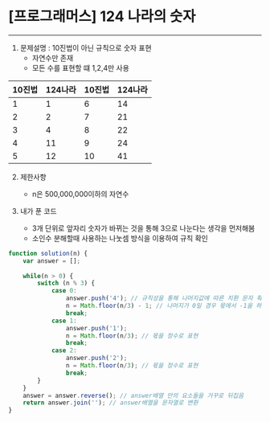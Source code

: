# [프로그래머스] 124 나라의 숫자
---

1. 문제설명 : 10진법이 아닌 규칙으로 숫자 표현
    - 자연수만 존재
    - 모든 수를 표현할 떄 1,2,4만 사용

10진법|124나라|10진법|124나라
--|--|--|--
1|1|6|14
2|2|7|21
3|4|8|22
4|11|9|24
5|12|10|41

2. 제한사항
   - n은 500,000,000이하의 자연수


3. 내가 푼 코드
    - 3개 단위로 앞자리 숫자가 바뀌는 것을 통해 3으로 나눈다는 생각을 먼저해봄
    - 소인수 분해할때 사용하는 나눗셈 방식을 이용하여 규칙 확인
```javascript
function solution(n) {
    var answer = [];
    
    while(n > 0) {
        switch (n % 3) {
            case 0:
                answer.push('4'); // 규칙성을 통해 나머지값에 따른 치환 문자 확인
                n = Math.floor(n/3) - 1; // 나머지가 0일 경우 몫에서 -1을 하고 반복문을 돌면 원하는 값이 나오는 것을 확인
                break;
            case 1:
                answer.push('1');
                n = Math.floor(n/3); // 몫을 정수로 표현
                break;
            case 2:
                answer.push('2');
                n = Math.floor(n/3); // 몫을 정수로 표현
                break;
        }
    }
    answer = answer.reverse(); // answer배열 안의 요소들을 거꾸로 뒤집음
    return answer.join(''); // answer배열을 문자열로 변환
}
```